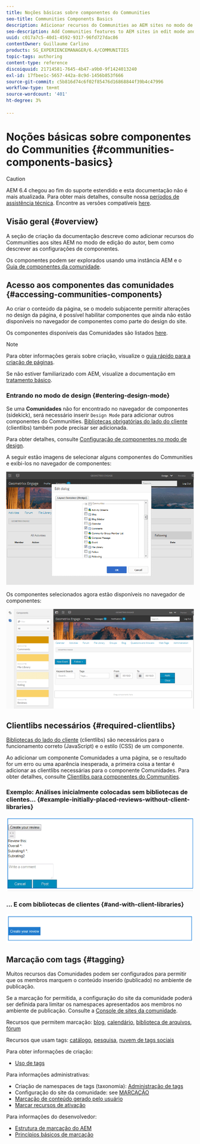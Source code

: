 ```yaml
---
title: Noções básicas sobre componentes do Communities
seo-title: Communities Components Basics
description: Adicionar recursos do Communities ao AEM sites no modo de edição e configurar componentes
seo-description: Add Communities features to AEM sites in edit mode and configure components
uuid: c017a7c5-40d1-4592-9317-96fd727dac86
contentOwner: Guillaume Carlino
products: SG_EXPERIENCEMANAGER/6.4/COMMUNITIES
topic-tags: authoring
content-type: reference
discoiquuid: 21714581-7645-4b47-a9b0-9f1424013240
exl-id: 17fbee1c-5657-442a-8c9d-1456b853f666
source-git-commit: c5b816d74c6f02f85476d16868844f39b4c47996
workflow-type: tm+mt
source-wordcount: '401'
ht-degree: 3%

---
```


# Noções básicas sobre componentes do Communities {#communities-components-basics}

>[!CAUTION]
>
>AEM 6.4 chegou ao fim do suporte estendido e esta documentação não é mais atualizada. Para obter mais detalhes, consulte nossa [períodos de assistência técnica](https://helpx.adobe.com/br/support/programs/eol-matrix.html). Encontre as versões compatíveis [here](https://experienceleague.adobe.com/docs/).

## Visão geral {#overview}

A seção de criação da documentação descreve como adicionar recursos do Communities aos sites AEM no modo de edição do autor, bem como descrever as configurações de componentes.

Os componentes podem ser explorados usando uma instância AEM e o [Guia de componentes da comunidade](components-guide.md).

## Acesso aos componentes das comunidades {#accessing-communities-components}

Ao criar o conteúdo da página, se o modelo subjacente permitir alterações no design da página, é possível habilitar componentes que ainda não estão disponíveis no navegador de componentes como parte do design do site.

Os componentes disponíveis das Comunidades são listados [here](author-communities.md#available-communities-components).

>[!NOTE]
>
>Para obter informações gerais sobre criação, visualize o [guia rápido para a criação de páginas](../../help/sites-authoring/qg-page-authoring.md).
>
>Se não estiver familiarizado com AEM, visualize a documentação em [tratamento básico](../../help/sites-authoring/basic-handling.md).

### Entrando no modo de design {#entering-design-mode}

Se uma **Comunidades** não for encontrado no navegador de componentes (sidekick), será necessário inserir `Design Mode` para adicionar outros componentes do Communities. [Bibliotecas obrigatórias do lado do cliente](#required-clientlibs) (clientlibs) também pode precisar ser adicionada.

Para obter detalhes, consulte [Configuração de componentes no modo de design](../../help/sites-authoring/default-components-designmode.md).

A seguir estão imagens de selecionar alguns componentes do Communities e exibi-los no navegador de componentes:

![chlimage_1-424](assets/chlimage_1-424.png)

Os componentes selecionados agora estão disponíveis no navegador de componentes:

![chlimage_1-425](assets/chlimage_1-425.png)

## Clientlibs necessários {#required-clientlibs}

[Bibliotecas do lado do cliente](../../help/sites-developing/clientlibs.md) (clientlibs) são necessários para o funcionamento correto (JavaScript) e o estilo (CSS) de um componente.

Ao adicionar um componente Comunidades a uma página, se o resultado for um erro ou uma aparência inesperada, a primeira coisa a tentar é adicionar as clientlibs necessárias para o componente Comunidades. Para obter detalhes, consulte [Clientlibs para componentes do Communities](clientlibs.md).

### Exemplo: Análises inicialmente colocadas sem bibliotecas de clientes... {#example-initially-placed-reviews-without-client-libraries}

![chlimage_1-426](assets/chlimage_1-426.png)

### ... E com bibliotecas de clientes {#and-with-client-libraries}

![chlimage_1-427](assets/chlimage_1-427.png)

## Marcação com tags {#tagging}

Muitos recursos das Comunidades podem ser configurados para permitir que os membros marquem o conteúdo inserido (publicado) no ambiente de publicação.

Se a marcação for permitida, a configuração do site da comunidade poderá ser definida para limitar os namespaces apresentados aos membros no ambiente de publicação. Consulte a [Console de sites da comunidade](sites-console.md#tagging).

Recursos que permitem marcação: [blog](blog-feature.md), [calendário](calendar.md), [biblioteca de arquivos](file-library.md), [fórum](forum.md)

Recursos que usam tags: [catálogo](catalog.md), [pesquisa](search.md), [nuvem de tags sociais](tagcloud.md)

Para obter informações de criação:

* [Uso de tags](../../help/sites-authoring/tags.md)

Para informações administrativas:

* Criação de namespaces de tags (taxonomia): [Administração de tags](../../help/sites-administering/tags.md)
* Configuração do site da comunidade: see [MARCAÇÃO](sites-console.md#tagging)
* [Marcação de conteúdo gerado pelo usuário](../../help/sites-authoring/tags.md)
* [Marcar recursos de ativação](tag-resources.md)

Para informações do desenvolvedor:

* [Estrutura de marcação do AEM](../../help/sites-developing/framework.md)
* [Princípios básicos de marcação](tag.md)
